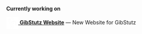 **Currently working on**

[<img src="https://raw.githubusercontent.com/Cigdan/GibStutz-Site/Main/src/images/gibstutztransparent.png" width="32" height="32" align="center"> **GibStutz Website**](https://github.com/Cigdan/GibStutz-Site-New) — New Website for GibStutz 
